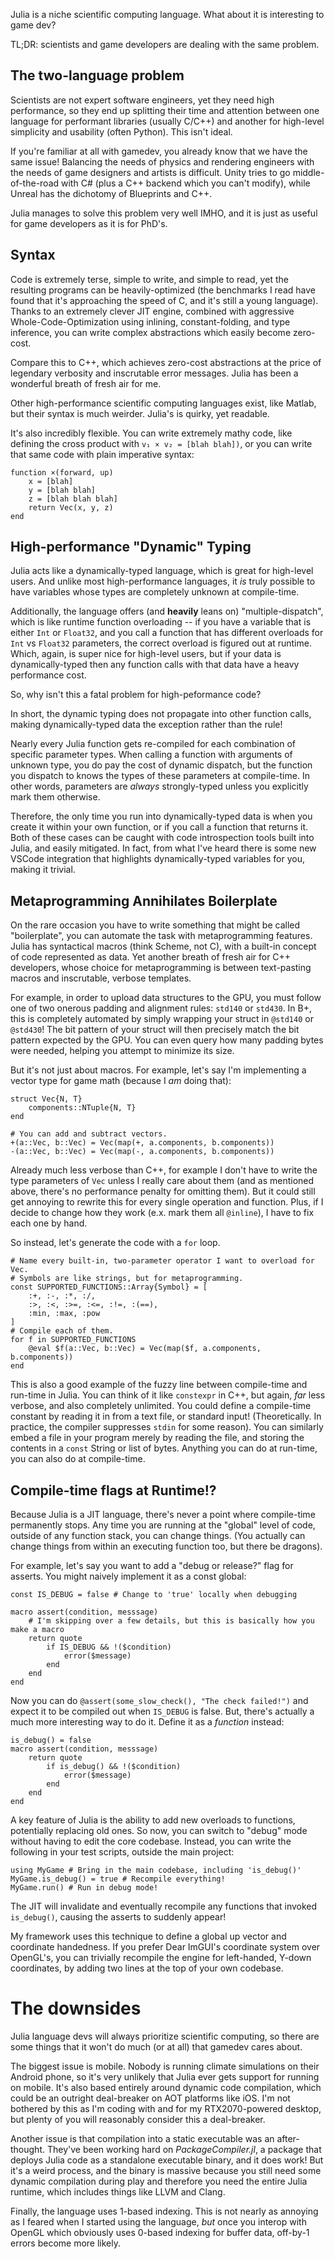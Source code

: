 Julia is a niche scientific computing language. What about it is interesting to game dev?

TL;DR: scientists and game developers are dealing with the same problem.

## The two-language problem

Scientists are not expert software engineers, yet they need high performance, so they end up splitting their time and attention between one language for performant libraries (usually C/C++) and another for high-level simplicity and usability (often Python). This isn't ideal.

If you're familiar at all with gamedev, you already know that we have the same issue! Balancing the needs of physics and rendering engineers with the needs of game designers and artists is difficult. Unity tries to go middle-of-the-road with C# (plus a C++ backend which you can't modify), while Unreal has the dichotomy of Blueprints and C++.

Julia manages to solve this problem very well IMHO, and it is just as useful for game developers as it is for PhD's.

## Syntax

Code is extremely terse, simple to write, and simple to read, yet the resulting programs can be heavily-optimized (the benchmarks I read have found that it's approaching the speed of C, and it's still a young language). Thanks to an extremely clever JIT engine, combined with aggressive Whole-Code-Optimization using inlining, constant-folding, and type inference, you can write complex abstractions which easily become zero-cost.

Compare this to C++, which achieves zero-cost abstractions at the price of legendary verbosity and inscrutable error messages. Julia has been a wonderful breath of fresh air for me.

Other high-performance scientific computing languages exist, like Matlab, but their syntax is much weirder. Julia's is quirky, yet readable.

It's also incredibly flexible. You can write extremely mathy code, like defining the cross product with `v₁ × v₂ = [blah blah])`, or you can write that same code with plain imperative syntax:

````
function ×(forward, up)
    x = [blah]
    y = [blah blah]
    z = [blah blah blah]
    return Vec(x, y, z)
end
````

## High-performance "Dynamic" Typing

Julia acts like a dynamically-typed language, which is great for high-level users. And unlike most high-performance languages, it *is* truly possible to have variables whose types are completely unknown at compile-time.

Additionally, the language offers (and **heavily** leans on) "multiple-dispatch", which is like runtime function overloading -- if you have a variable that is either `Int` or `Float32`, and you call a function that has different overloads for `Int` vs `Float32` parameters, the correct overload is figured out at runtime. Which, again, is super nice for high-level users, but if your data is dynamically-typed then any function calls with that data have a heavy performance cost.

So, why isn't this a fatal problem for high-peformance code?

In short, the dynamic typing does not propagate into other function calls, making dynamically-typed data the exception rather than the rule!

Nearly every Julia function gets re-compiled for each combination of specific parameter types. When calling a function with arguments of unknown type, you do pay the cost of dynamic dispatch, but the function you dispatch to knows the types of these parameters at compile-time. In other words, parameters are *always* strongly-typed unless you explicitly mark them otherwise.

Therefore, the only time you run into dynamically-typed data is when you create it within your own function, or if you call a function that returns it. Both of these cases can be caught with code introspection tools built into Julia, and easily mitigated. In fact, from what I've heard there is some new VSCode integration that highlights dynamically-typed variables for you, making it trivial.

## Metaprogramming Annihilates Boilerplate

On the rare occasion you have to write something that might be called "boilerplate", you can automate the task with metaprogramming features. Julia has syntactical macros (think Scheme, not C), with a built-in concept of code represented as data. Yet another breath of fresh air for C++ developers, whose choice for metaprogramming is between text-pasting macros and inscrutable, verbose templates.

For example, in order to upload data structures to the GPU, you must follow one of two onerous padding and alignment rules: `std140` or `std430`. In B+, this is completely automated by simply wrapping your struct in `@std140` or `@std430`! The bit pattern of your struct will then precisely match the bit pattern expected by the GPU. You can even query how many padding bytes were needed, helping you attempt to minimize its size.

But it's not just about macros. For example, let's say I'm implementing a vector type for game math (because I *am* doing that):

````
struct Vec{N, T}
    components::NTuple{N, T}
end

# You can add and subtract vectors.
+(a::Vec, b::Vec) = Vec(map(+, a.components, b.components))
-(a::Vec, b::Vec) = Vec(map(-, a.components, b.components))
````

Already much less verbose than C++, for example I don't have to write the type parameters of `Vec` unless I really care about them (and as mentioned above, there's no performance penalty for omitting them). But it could still get annoying to rewrite this for every single operation and function. Plus, if I decide to change how they work (e.x. mark them all `@inline`), I have to fix each one by hand.

So instead, let's generate the code with a `for` loop.

````
# Name every built-in, two-parameter operator I want to overload for Vec.
# Symbols are like strings, but for metaprogramming.
const SUPPORTED_FUNCTIONS::Array{Symbol} = [
    :+, :-, :*, :/,
    :>, :<, :>=, :<=, :!=, :(==),
    :min, :max, :pow
]
# Compile each of them.
for f in SUPPORTED_FUNCTIONS
    @eval $f(a::Vec, b::Vec) = Vec(map($f, a.components, b.components))
end
````

This is also a good example of the fuzzy line between compile-time and run-time in Julia. You can think of it like `constexpr` in C++, but again, *far* less verbose, and also completely unlimited. You could define a compile-time constant by reading it in from a text file, or standard input! (Theoretically. In practice, the compiler suppresses `stdin` for some reason). You can similarly embed a file in your program merely by reading the file, and storing the contents in a `const` String or list of bytes. Anything you can do at run-time, you can also do at compile-time.

## Compile-time flags at Runtime!?

Because Julia is a JIT language, there's never a point where compile-time permanently stops. Any time you are running at the "global" level of code, outside of any function stack, you can change things. (You actually can change things from within an executing function too, but there be dragons).

For example, let's say you want to add a "debug or release?" flag for asserts. You might naively implement it as a const global:

````
const IS_DEBUG = false # Change to 'true' locally when debugging

macro assert(condition, messsage)
    # I'm skipping over a few details, but this is basically how you make a macro
    return quote
        if IS_DEBUG && !($condition)
            error($message)
        end
    end
end
````

Now you can do `@assert(some_slow_check(), "The check failed!")` and expect it to be compiled out when `IS_DEBUG` is false. But, there's actually a much more interesting way to do it. Define it as a *function* instead:

````
is_debug() = false
macro assert(condition, messsage)
    return quote
        if is_debug() && !($condition)
            error($message)
        end
    end
end
````

A key feature of Julia is the ability to add new overloads to functions, potentially replacing old ones. So now, you can switch to "debug" mode without having to edit the core codebase. Instead, you can write the following in your test scripts, outside the main project:

````
using MyGame # Bring in the main codebase, including 'is_debug()'
MyGame.is_debug() = true # Recompile everything!
MyGame.run() # Run in debug mode!
````

The JIT will invalidate and eventually recompile any functions that invoked `is_debug()`, causing the asserts to suddenly appear!

My framework uses this technique to define a global up vector and coordinate handedness. If you prefer Dear ImGUI's coordinate system over OpenGL's, you can trivially recompile the engine for left-handed, Y-down coordinates, by adding two lines at the top of your own codebase.

# The downsides

Julia language devs will always prioritize scientific computing, so there are some things that it won't do much (or at all) that gamedev cares about.

The biggest issue is mobile. Nobody is running climate simulations on their Android phone, so it's very unlikely that Julia ever gets support for running on mobile. It's also based entirely around dynamic code compilation, which could be an outright deal-breaker on AOT platforms like iOS. I'm not bothered by this as I'm coding with and for my RTX2070-powered desktop, but plenty of you will reasonably consider this a deal-breaker.

Another issue is that compilation into a static executable was an after-thought. They've been working hard on *PackageCompiler.jl*, a package that deploys Julia code as a standalone executable binary, and it does work! But it's a weird process, and the binary is massive because you still need some dynamic compilation during play and therefore you need the entire Julia runtime, which includes things like LLVM and Clang.

Finally, the language uses 1-based indexing. This is not nearly as annoying as I feared when I started using the language, *but* once you interop with OpenGL which obviously uses 0-based indexing for buffer data, off-by-1 errors become more likely.
